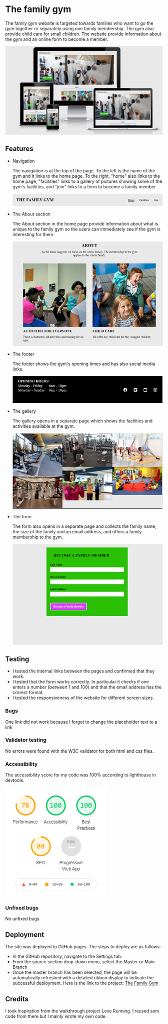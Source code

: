 # The family gym

The family gym website is targeted towards families who want to go the gym together or separately using one family membership. The gym also provide child care for small children. The website provide information about the gym and an online form to become a member.

<img src="assets/images/responsiveness.PNG">

## Features

- Navigation

    The navigation is at the top of the page. To the left is the name of the gym and it links to the home page. To the right, "home" also links to the home page, "facilities" links to a gallery of pictures showing some of the gym's facilities, and "join" links to a form to become a family member.

    <img src="assets/images/header.PNG">

- The About section

    The About section in the home page provide information about what is unique to the family gym so the users can immediately see if the gym is interesting for them.

    <img src="assets/images/about.PNG">
- The footer

    The footer shows the gym's opening times and has also social media links.

    <img src="assets/images/footer.PNG">
- The gallery

    The gallery opens in a separate page which shows the facilities and activities available at the gym.

    <img src="assets/images/facilities.PNG">
- The form

    The form also opens in a separate page and collects the family name, the size of the family and an email address, and offers a family membership to the gym.

    <img src="assets/images/form.PNG">

## Testing

- I tested the internal links between the pages and confirmed that they work.
- I tested that the form works correctly. In particular it checks if one enters a number (between 1 and 100) and that the email address has the correct format.
- I tested the responsiveness of the website for different screen sizes.

### Bugs

One link did not work because I forgot to change the placeholder text to a link

### Validator testing

No errors were found with the W3C validator for both html and css files.

### Accessibility

The accessibility score for my code was 100% according to lighthouse in devtools.

<img src="assets/images/lighthouse-result.PNG">

### Unfixed bugs

No unfixed bugs

## Deployment
The site was deployed to GitHub pages. The steps to deploy are as follows:
* In the GitHub repository, navigate to the Settings tab.
* From the source section drop-down menu, select the Master or Main Branch
* Once the master branch has been selected, the page will be automatically refreshed with a detailed ribbon display to indicate the successful deployment.
Here is the link to the project:
 [The Family Gym](https://faridjos.github.io/project-html-css/index.html)

## Credits
I took inspiration from the walkthrough project Love Running. I reused som code from there but I mainly wrote my own code. 